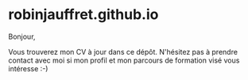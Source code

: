 
# robinjauffret.github.io

Bonjour,

Vous trouverez mon CV à jour dans ce dépôt. N'hésitez pas à prendre contact avec moi si mon profil et mon parcours de formation visé vous intéresse  :-)
